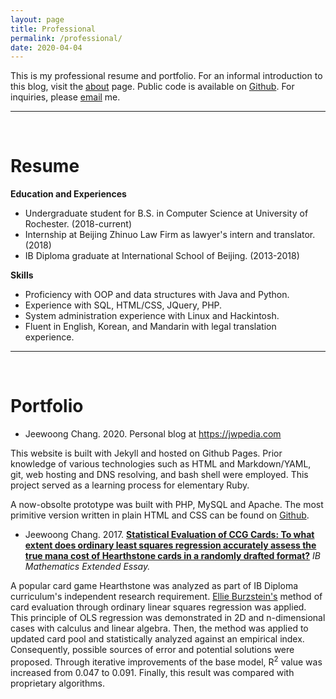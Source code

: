 ```yaml
---
layout: page
title: Professional
permalink: /professional/
date: 2020-04-04
---
```


This is my professional resume and portfolio. For an informal introduction to this blog, visit the [about](/about) page. Public code is available on [Github](https://github.com/JeewoongChang). For inquiries, please [email](mailto:hello@jwpedia.com) me.

***

<br>

# Resume

**Education and Experiences**

* Undergraduate student for B.S. in Computer Science at University of Rochester. (2018-current)
* Internship at Beijing Zhinuo Law Firm as lawyer's intern and translator. (2018)
* IB Diploma graduate at International School of Beijing. (2013-2018)

**Skills**

* Proficiency with OOP and data structures with Java and Python.
* Experience with SQL, HTML/CSS, JQuery, PHP.
* System administration experience with Linux and Hackintosh.
* Fluent in English, Korean, and Mandarin with legal translation experience.

***

<br>

# Portfolio

* Jeewoong Chang. 2020. Personal blog at https://jwpedia.com

This website is built with Jekyll and hosted on Github Pages. Prior knowledge of various technologies such as HTML and Markdown/YAML, git, web hosting and DNS resolving, and bash shell were employed. This project served as a learning process for elementary Ruby.

A now-obsolte prototype was built with PHP, MySQL and Apache. The most primitive version written in plain HTML and CSS can be found on [Github](https://github.com/JeewoongChang/TechnicallyIntentionally).

* Jeewoong Chang. 2017. [**Statistical Evaluation of CCG Cards: To what extent does ordinary least squares regression accurately assess the true mana cost of Hearthstone cards in a randomly drafted format?**](/Media/Jeewoong-Chang-Mathematics-EE.pdf) *IB Mathematics Extended Essay.*

A popular card game Hearthstone was analyzed as part of IB Diploma curriculum's independent research requirement. [Ellie Burzstein's](https://elie.net/) method of card evaluation through ordinary linear squares regression was applied. This principle of OLS regression was demonstrated in 2D and n-dimensional cases with calculus and linear algebra. Then, the method was applied to updated card pool and statistically analyzed against an empirical index. Consequently, possible sources of error and potential solutions were proposed. Through iterative improvements of the base model, R<sup>2</sup> value was increased from 0.047 to 0.091. Finally, this result was compared with proprietary algorithms.

